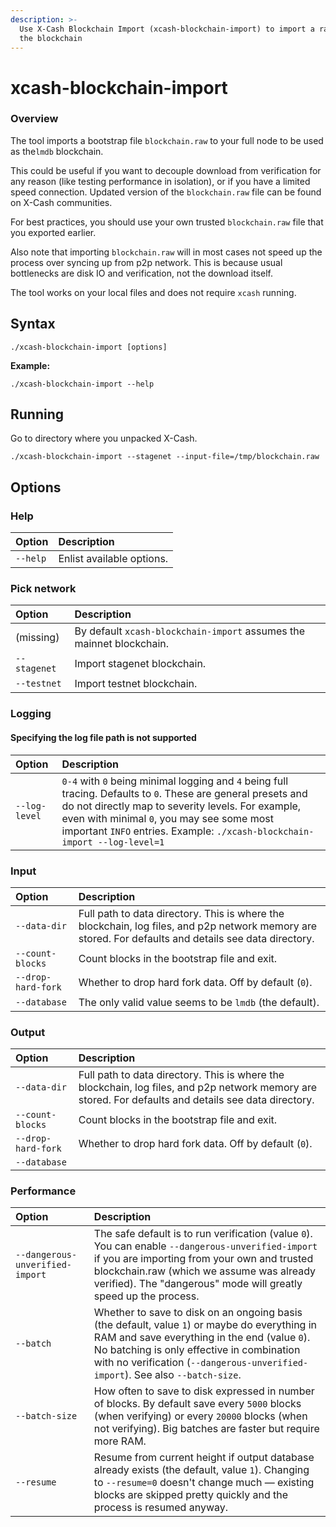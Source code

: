 ```yaml
---
description: >-
  Use X-Cash Blockchain Import (xcash-blockchain-import) to import a raw file of
  the blockchain
---
```


# xcash-blockchain-import

### Overview <a id="overview"></a>

The tool imports a bootstrap file `blockchain.raw` to your full node to be used as the`lmdb` blockchain.

This could be useful if you want to decouple download from verification for any reason \(like testing performance in isolation\), or if you have a limited speed connection. Updated version of the `blockchain.raw` file can be found on X-Cash communities.

For best practices, you should use your own trusted `blockchain.raw` file that you exported earlier.

Also note that importing `blockchain.raw` will in most cases not speed up the process over syncing up from p2p network. This is because usual bottlenecks are disk IO and verification, not the download itself.

The tool works on your local files and does not require `xcash` running.

## Syntax

`./xcash-blockchain-import [options]`

**Example:**

`./xcash-blockchain-import --help`

## Running

Go to directory where you unpacked X-Cash.

`./xcash-blockchain-import --stagenet --input-file=/tmp/blockchain.raw`

## Options

### Help

| Option | Description |
| :--- | :--- |
| `--help` | Enlist available options. |

### Pick network

| Option | Description |
| :--- | :--- |
| \(missing\) | By default `xcash-blockchain-import` assumes the mainnet blockchain. |
| `--stagenet` | Import stagenet blockchain. |
| `--testnet` | Import testnet blockchain. |

### Logging

#### Specifying the log file path is not supported

| Option | Description |
| :--- | :--- |
| `--log-level` | `0-4` with `0` being minimal logging and `4` being full tracing. Defaults to `0`. These are general presets and do not directly map to severity levels. For example, even with minimal `0`, you may see some most important `INFO` entries. Example:  `./xcash-blockchain-import --log-level=1` |

### Input

| Option | Description |
| :--- | :--- |
| `--data-dir` | Full path to data directory. This is where the blockchain, log files, and p2p network memory are stored. For defaults and details see data directory. |
| `--count-blocks` | Count blocks in the bootstrap file and exit. |
| `--drop-hard-fork` | Whether to drop hard fork data. Off by default \(`0`\). |
| `--database` | The only valid value seems to be `lmdb` \(the default\). |

### Output

| Option | Description |
| :--- | :--- |
| `--data-dir` | Full path to data directory. This is where the blockchain, log files, and p2p network memory are stored. For defaults and details see data directory. |
| `--count-blocks` | Count blocks in the bootstrap file and exit. |
| `--drop-hard-fork` | Whether to drop hard fork data. Off by default \(`0`\). |
| `--database` |  |

### Performance

| Option | Description |
| :--- | :--- |
| `--dangerous-unverified-import` | The safe default is to run verification \(value `0`\). You can enable `--dangerous-unverified-import` if you are importing from your own and trusted blockchain.raw \(which we assume was already verified\). The "dangerous" mode will greatly speed up the process. |
| `--batch` | Whether to save to disk on an ongoing basis \(the default, value `1`\) or maybe do everything in RAM and save everything in the end \(value `0`\). No batching is only effective in combination with no verification \(`--dangerous-unverified-import`\). See also `--batch-size`. |
| `--batch-size` | How often to save to disk expressed in number of blocks. By default save every `5000` blocks \(when verifying\) or every `20000` blocks \(when not verifying\). Big batches are faster but require more RAM. |
| `--resume` | Resume from current height if output database already exists \(the default, value `1`\). Changing to `--resume=0` doesn't change much — existing blocks are skipped pretty quickly and the process is resumed anyway. |

